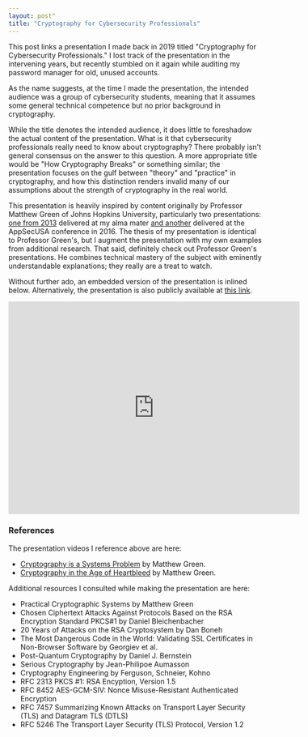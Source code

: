 ```yaml
---
layout: post"
title: "Cryptography for Cybersecurity Professionals"
---
```


This post links a presentation I made back in 2019 titled "Cryptography for Cybersecurity Professionals." I lost track of the presentation in the intervening years, but recently stumbled on it again while auditing my password manager for old, unused accounts. 

As the name suggests, at the time I made the presentation, the intended audience was a group of cybersecurity students, meaning that it assumes some general technical competence but no prior background in cryptography.

While the title denotes the intended audience, it does little to foreshadow the actual content of the presentation. What is it that cybersecurity professionals really need to know about cryptography? There probably isn't general consensus on the answer to this question. A more appropriate title would be "How Cryptography Breaks" or something similar; the presentation focuses on the gulf between "theory" and "practice" in cryptography, and how this distinction renders invalid many of our assumptions about the strength of cryptography in the real world.

This presentation is heavily inspired by content originally by Professor Matthew Green of Johns Hopkins University, particularly two presentations: [one from 2013](https://www.youtube.com/watch?v=uP6np_oKVCk&t=3082s) delivered at my alma mater [and another](https://www.youtube.com/watch?v=CKncw6mIMJQ&t=1022s) delivered at the AppSecUSA conference in 2016. The thesis of my presentation is identical to Professor Green's, but I augment the presentation with my own examples from additional research. That said, definitely check out Professor Green's presentations. He combines technical mastery of the subject with eminently understandable explanations; they really are a treat to watch.

Without further ado, an embedded version of the presentation is inlined below. Alternatively, the presentation is also publicly available at [this link](https://slides.com/turingcompl33t/deck/fullscreen).

<iframe src="https://slides.com/turingcompl33t/deck/embed?style=light" width="576" height="420" scrolling="no" frameborder="0" webkitallowfullscreen mozallowfullscreen allowfullscreen></iframe>

### References

The presentation videos I reference above are here:
- [Cryptography is a Systems Problem](https://www.youtube.com/watch?v=uP6np_oKVCk) by Matthew Green.
- [Cryptography in the Age of Heartbleed](https://www.youtube.com/watch?v=CKncw6mIMJQ) by Matthew Green.

Additional resources I consulted while making the presentation are here:
- Practical Cryptographic Systems by Matthew Green
- Chosen Ciphertext Attacks Against Protocols Based on the RSA Encryption Standard PKCS#1 by Daniel Bleichenbacher
- 20 Years of Attacks on the RSA Cryptosystem by Dan Boneh
- The Most Dangerous Code in the World: Validating SSL Certificates in Non-Browser Software by Georgiev et al. 
- Post-Quantum Cryptography by Daniel J. Bernstein
- Serious Cryptography by Jean-Philipoe Aumasson
- Cryptography Engineering by Ferguson, Schneier, Kohno
- RFC 2313 PKCS #1: RSA Encyption, Version 1.5
- RFC 8452 AES-GCM-SIV: Nonce Misuse-Resistant Authenticated Encryption
- RFC 7457 Summarizing Known Attacks on Transport Layer Security (TLS) and Datagram TLS (DTLS)
- RFC 5246 The Transport Layer Security (TLS) Protocol, Version 1.2
